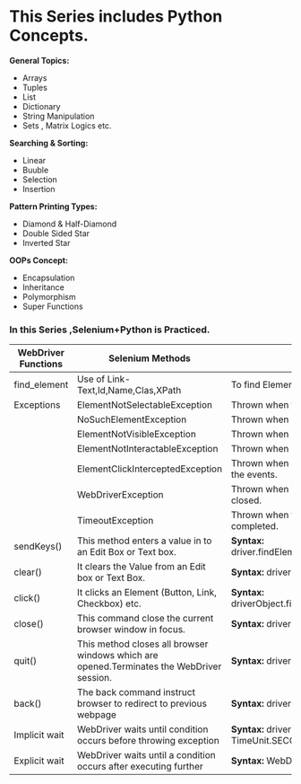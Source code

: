 # This Series includes Python Concepts.
**General Topics:** 
 - Arrays
 - Tuples 
 - List
 - Dictionary
 - String Manipulation
 - Sets , Matrix Logics etc.

**Searching & Sorting:**
 - Linear
 - Buuble 
 - Selection
 - Insertion

 **Pattern Printing Types:**
 - Diamond & Half-Diamond
 - Double Sided Star
 - Inverted Star

 **OOPs Concept:**
 - Encapsulation
 - Inheritance
 - Polymorphism
 - Super Functions
 
### In this Series ,Selenium+Python is Practiced.

 | **WebDriver Functions**  | **Selenium Methods** | **Usage**
 |--------------|----------------|--------------|
 | find_element | Use of Link-Text,Id,Name,Clas,XPath | To find Elements from HTML DOM 
 | Exceptions   | ElementNotSelectableException       | Thrown when trying to select an unselectable element.
 |              | NoSuchElementException              | Thrown when element couldn't be found
 |              | ElementNotVisibleException          | Thrown when existing element in DOM has a feature set as hidden     
 |              | ElementNotInteractableException     | Thrown when element is presented in DOM impossible to interact it.
 |              | ElementClickInterceptedException    | Thrown when element cant be completed as the element receiving the events.
 |              | WebDriverException                  | Thrown when WebDriver is performing action right after browser is closed.
 |              | TimeoutException                    | Thrown when there is not enough time for a command to be completed.
 | sendKeys()   | This method enters a value in to an Edit Box or Text box. | **Syntax:** driver.findElement(By.elementLocator(“value”)).sendkeys(“value”); 
 | clear()      | It clears the Value from an Edit box or Text Box.         | **Syntax:** driverObject.findElement(By.locatorname(“value”)).clear();
 | click()      | It clicks an Element (Button, Link, Checkbox) etc.        | **Syntax:** driverObject.findElement(By.ElementLocator(“LocatorValue”)).click();
 | close()      | This command close the current browser window in focus.   | **Syntax:** driver.close();
 | quit()       | This method closes all browser windows which are opened.Terminates the WebDriver session. |   **Syntax:** driver.quit();
 | back()       | The back command instruct browser to redirect to previous webpage | **Syntax:** driver.navigate().back();
 | Implicit wait| WebDriver waits until condition occurs before throwing exception | **Syntax:** driver.manage().timeouts().implicitlyWait(10, TimeUnit.SECONDS);
 | Explicit wait| WebDriver waits until a condition occurs after executing further | **Syntax:** WebDriverWait wait = new WebDriverWait(driver,30);


 

